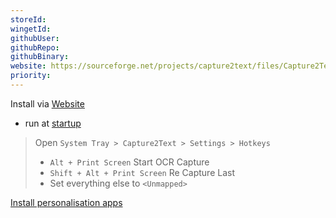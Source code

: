 ```yaml
---
storeId: 
wingetId: 
githubUser: 
githubRepo: 
githubBinary: 
website: https://sourceforge.net/projects/capture2text/files/Capture2Text/
priority:
---
```



Install via [Website](https://sourceforge.net/projects/capture2text/files/Capture2Text/)

- run at [startup](../notes/How%20to%20Dos.md#edit-startup-apps)

> Open `System Tray > Capture2Text > Settings > Hotkeys`
> - `Alt + Print Screen` Start OCR Capture
> - `Shift + Alt + Print Screen` Re Capture Last
> - Set everything else to `<Unmapped>`



[Install personalisation apps](../notes/Install%20personalisation%20apps.md)